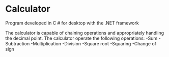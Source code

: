 # Calculator
Program developed in C # for desktop with the .NET framework

The calculator is capable of chaining operations and appropriately handling the decimal point.
The calculator operate the following operations:
-Sum
-Subtraction
-Multiplication
-Division
-Square root
-Squaring
-Change of sign
